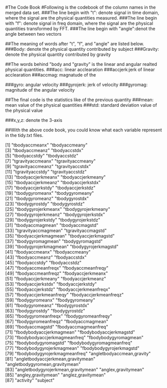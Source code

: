 #The Code Book
#Following is the codebook of the column names in the merged data set.
###The line begin with "t": denote signal in time domain, where the signal are the physical quantities measured.
###The line begin with "f": denote signal in freq domain, where the signal are the physical quantities transformed by FFT.
###The line begin with "angle":denot the angle between two vectors
 
##The meaning of words after "t", "f", and "angle" are listed below.
###Body: denote the physical quantity contributed by subject
###Gravity: denote the physical quantity contributed by gravity
 
##The words behind "body and "gravity" is the linear and angular realted physical quantities.
###acc: linear acclearation
###accjerk:jerk of linear acclearation
###accmag: magnatude of the
 
###gyro: angular velocity
###gyrojerk: jerk of velocity
###gyromag: magnitude of the angular velocity
 
##The final code is the statistics like of the previous quantity
###mean: mean value of the physical quantities
###std: standard deviation value of the physical value
 
###x,y,z: denote the 3-axis
 
##With the above code book, you could know what each variable represent in the tidy.txt files.
 
  [1] "tbodyaccmeanx"                      "tbodyaccmeany"                     
  [3] "tbodyaccmeanz"                      "tbodyaccstdx"                      
  [5] "tbodyaccstdy"                       "tbodyaccstdz"                      
  [7] "tgravityaccmeanx"                   "tgravityaccmeany"                  
  [9] "tgravityaccmeanz"                   "tgravityaccstdx"                   
 [11] "tgravityaccstdy"                    "tgravityaccstdz"                   
 [13] "tbodyaccjerkmeanx"                  "tbodyaccjerkmeany"                 
 [15] "tbodyaccjerkmeanz"                  "tbodyaccjerkstdx"                  
 [17] "tbodyaccjerkstdy"                   "tbodyaccjerkstdz"                  
 [19] "tbodygyromeanx"                     "tbodygyromeany"                    
 [21] "tbodygyromeanz"                     "tbodygyrostdx"                     
 [23] "tbodygyrostdy"                      "tbodygyrostdz"                     
 [25] "tbodygyrojerkmeanx"                 "tbodygyrojerkmeany"                
 [27] "tbodygyrojerkmeanz"                 "tbodygyrojerkstdx"                 
 [29] "tbodygyrojerkstdy"                  "tbodygyrojerkstdz"                 
 [31] "tbodyaccmagmean"                    "tbodyaccmagstd"                    
 [33] "tgravityaccmagmean"                 "tgravityaccmagstd"                 
 [35] "tbodyaccjerkmagmean"                "tbodyaccjerkmagstd"                
 [37] "tbodygyromagmean"                   "tbodygyromagstd"                   
 [39] "tbodygyrojerkmagmean"               "tbodygyrojerkmagstd"               
 [41] "fbodyaccmeanx"                      "fbodyaccmeany"                     
 [43] "fbodyaccmeanz"                      "fbodyaccstdx"                      
 [45] "fbodyaccstdy"                       "fbodyaccstdz"                      
 [47] "fbodyaccmeanfreqx"                  "fbodyaccmeanfreqy"                 
 [49] "fbodyaccmeanfreqz"                  "fbodyaccjerkmeanx"                 
 [51] "fbodyaccjerkmeany"                  "fbodyaccjerkmeanz"                 
 [53] "fbodyaccjerkstdx"                   "fbodyaccjerkstdy"                  
 [55] "fbodyaccjerkstdz"                   "fbodyaccjerkmeanfreqx"             
 [57] "fbodyaccjerkmeanfreqy"              "fbodyaccjerkmeanfreqz"             
 [59] "fbodygyromeanx"                     "fbodygyromeany"                    
 [61] "fbodygyromeanz"                     "fbodygyrostdx"                     
 [63] "fbodygyrostdy"                      "fbodygyrostdz"                     
 [65] "fbodygyromeanfreqx"                 "fbodygyromeanfreqy"                
 [67] "fbodygyromeanfreqz"                 "fbodyaccmagmean"                   
 [69] "fbodyaccmagstd"                     "fbodyaccmagmeanfreq"               
 [71] "fbodybodyaccjerkmagmean"            "fbodybodyaccjerkmagstd"            
 [73] "fbodybodyaccjerkmagmeanfreq"        "fbodybodygyromagmean"              
 [75] "fbodybodygyromagstd"                "fbodybodygyromagmeanfreq"          
 [77] "fbodybodygyrojerkmagmean"           "fbodybodygyrojerkmagstd"           
 [79] "fbodybodygyrojerkmagmeanfreq"       "angletbodyaccmean,gravity"         
 [81] "angletbodyaccjerkmean,gravitymean"  "angletbodygyromean,gravitymean"    
 [83] "angletbodygyrojerkmean,gravitymean" "anglex,gravitymean"                
 [85] "angley,gravitymean"                 "anglez,gravitymean"                
 [87] "activity"                           "subject"  
